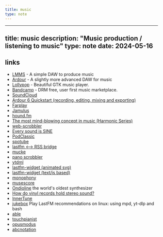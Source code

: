 ```yaml
---
title: music
type: note
---
```

---
title: music
description: "Music production / listening to music"
type: note 
date: 2024-05-16
---

## links

- [LMMS](https://lmms.io/) - A simple DAW to produce music
- [Ardour](https://ardour.org/) - A slightly more advanced DAW for music
- [Lollypop](https://wiki.gnome.org/Apps/Lollypop) - Beautiful GTK music player.
- [Bandcamp](https://bandcamp.com/polarhive) - DRM free, user first music marketplace.
- [SoundCloud](https://soundcloud.com/)
- [Ardour 6 Quickstart (recording, editing, mixing and exporting)](https://odysee.com/@unfa:7/ardour-6-quickstart-recording-editing:0)
- [Farplay](https://farplay.io/)
- [Jamulus](https://jamulus.io/)
- [hound.fm](https://hound.fm)
- [The most mind-blowing concept in music (Harmonic Series)](https://piped.video/watch?v=Wx_kugSemfY)
- [web-scrobbler](https://web-scrobbler.com/)
- [Every sound is SINE](https://piped.video/watch?v=UrBZsUBibtk)
- [PodClassic](https://github.com/0x1317bf7/PodClassic/)
- [spotube](https://www.f-droid.org/en/packages/oss.krtirtho.spotube/)
- [lastfm <--> RSS bridge](https://github.com/xiffy/lfm)
- [mucke](https://github.com/moritz-weber/mucke)
- [pano scrobbler](https://github.com/kawaiiDango/pScrobbler)
- [ytdml](https://github.com/deepjyoti30/ytmdl)
- [lastfm-widget (animated svg)](https://github.com/JeffreyCA/lastfm-recently-played-readme)
- [lastfm-widget (text/js based)](https://music.blackpiratex.com/)
- [monophony](https://flathub.org/apps/details/io.gitlab.zehkira.Monophony)
- [musescore](https://musescore.org)
- [Ondioline](https://piped.video/watch?v=EyU8LwzwA5I) the world's oldest synthesizer
- [How do vinyl records hold stereo sound?](https://piped.video/3DdUvoc7tJ4)
- [InnerTune](https://github.com/z-huang/InnerTune)
- [jukebox](https://polarhive.net/jukebox) Play LastFM recommendations on linux: using mpd, yt-dlp and bash
- [able](https://uditkarode.github.io/able/)
- [touchpianist](https://touchpianist.com/)
- [opusmodus](https://opusmodus.com/)
- [abcnotation](https://abcnotation.com/)

